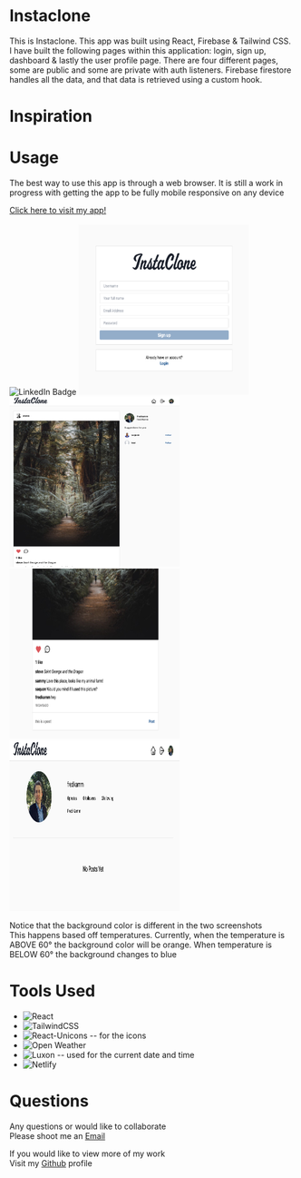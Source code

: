 # Instaclone

This is Instaclone.
This app was built using React, Firebase & Tailwind CSS. I have built the following pages within this application: login, sign up, dashboard & lastly the user profile page. There are four different pages, some are public and some are private with auth listeners. Firebase firestore handles all the data, and that data is retrieved using a custom hook.

# Inspiration



# Usage
<div>
    <p>
        The best way to use this app is through a web browser. It is still a work in progress with getting the app to be fully mobile responsive on any device
    </p>
</div>
<div>
    <a href="https://fredkammweatherapp.netlify.app/">
        Click here to visit my app!
    </a>
</div>
<br>
<div>
    <img src="public/images/screenshots/profile.png" alt="LinkedIn Badge"  width="300" height="300"/>
    <img src="public/images/screenshots/login.png" alt="LinkedIn Badge"  width="300" height="300"/>
    <img src="public/images/screenshots/homepage.png" alt="LinkedIn Badge"  width="300" height="300"/>
    <img src="public/images/screenshots/addcomment.png" alt="LinkedIn Badge"  width="300" height="300"/>
    <img src="public/images/screenshots/homeprofile.png" alt="LinkedIn Badge"  width="300" height="300"/>
</div>
<div>
    <p>Notice that the background color is different in the two screenshots <br> This happens based off temperatures. Currently, when the temperature is ABOVE 60° the background color will be orange. When temperature is BELOW 60° the background changes to blue</p>
</div>

# Tools Used

- ![React](https://img.shields.io/badge/react-%2320232a.svg?style=for-the-badge&logo=react&logoColor=%2361DAFB)
- ![TailwindCSS](https://img.shields.io/badge/tailwindcss-%2338B2AC.svg?style=for-the-badge&logo=tailwind-css&logoColor=white)
- ![React-Unicons](https://img.shields.io/badge/React%20Unicons-20232A?style=for-the-badge&logo=react&logoColor=61DAFB) -- for the icons
- ![Open Weather](https://img.shields.io/badge/Open%20Weather%20Api-324FFF?style=for-the-badge&logo=Safari&logoColor=white)
- ![Luxon](https://img.shields.io/badge/Luxon-324FFF?style=for-the-badge&logo=lit&logoColor=white) -- used for the current date and time
- ![Netlify](https://img.shields.io/badge/Netlify-00C7B7?style=for-the-badge&logo=netlify&logoColor=white)

# Questions

<div>
    <p>Any questions or would like to collaborate<br>Please shoot me an <a href="mailto:fred.kamm95@gmail.com"> Email </a></p>
    <p>If you would like to view more of my work <br>Visit my <a href="https://github.com/fredkamm ">Github</a> profile</p>
</div>
